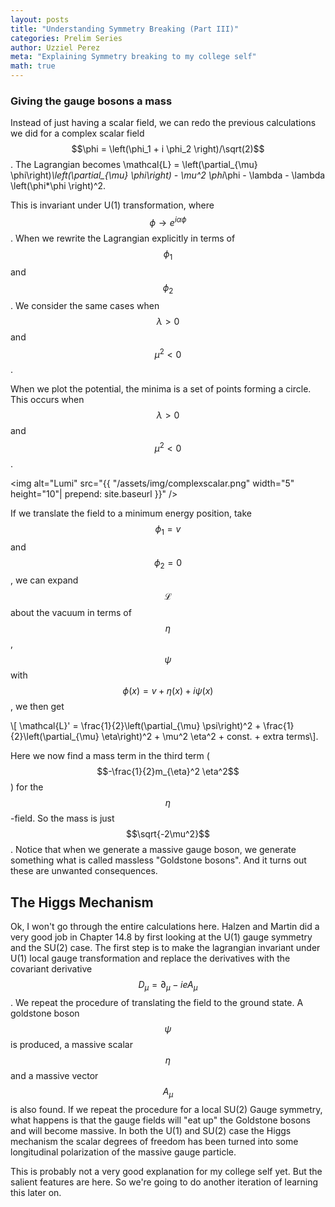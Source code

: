 ```yaml
---
layout: posts
title: "Understanding Symmetry Breaking (Part III)"
categories: Prelim Series
author: Uzziel Perez
meta: "Explaining Symmetry breaking to my college self"
math: true
---
```


### Giving the gauge bosons a mass

Instead of just having a scalar field, we can redo the previous calculations we did for a complex scalar field $$\phi = \left(\phi_1 + i \phi_2 \right)/\sqrt(2)$$. The Lagrangian becomes \mathcal{L} = \left(\partial_{\mu} \phi\right)*\left(\partial_{\mu} \phi\right) - \mu^2 \phi*\phi - \lambda - \lambda \left(\phi*\phi \right)^2.


This is invariant under U(1) transformation, where $$\phi \rightarrow e^{i\alpha \phi}$$. When we rewrite the Lagrangian explicitly in terms of $$\phi_1$$ and $$\phi_2$$. We consider the same cases when $$\lambda > 0$$ and $$\mu^2 < 0$$.


When we plot the potential, the minima is a set of points forming a circle. This occurs when $$\lambda > 0$$ and $$\mu^2 < 0$$.

<img alt="Lumi" src="{{ "/assets/img/complexscalar.png" width="5" height="10"| prepend: site.baseurl }}" />

If we translate the field to a minimum energy position, take $$\phi_1 = v$$ and $$\phi_2 = 0$$, we can expand $$\mathcal{L}$$ about the vacuum in terms of $$\eta$$, $$\psi$$ with $$\phi (x) = v + \eta(x) + i \psi(x)$$, we then get

\\[ \mathcal{L}' = \frac{1}{2}\left(\partial_{\mu} \psi\right)^2 + \frac{1}{2}\left(\partial_{\mu} \eta\right)^2 + \mu^2 \eta^2 + const. + extra terms\\].

Here we now find a mass term in the third term ($$-\frac{1}{2}m_{\eta}^2 \eta^2$$) for the $$\eta$$-field. So the mass is just $$\sqrt{-2\mu^2}$$.
Notice that when we generate a massive gauge boson, we generate something what is called massless "Goldstone bosons". And it turns out these are unwanted consequences.

## The Higgs Mechanism

Ok, I won't go through the entire calculations here. Halzen and Martin did a very good job in Chapter 14.8 by first looking at the U(1) gauge symmetry and the SU(2) case. The first step is to make the lagrangian invariant under U(1) local gauge transformation and replace the derivatives with the covariant derivative $$D_{\mu} = \partial_{\mu} - ieA_{\mu}$$. We repeat the procedure of translating the field to the ground state. A goldstone boson $$\psi$$ is produced, a massive scalar $$\eta$$ and a massive vector $$A_{\mu}$$ is also found. If we repeat the procedure for a local SU(2) Gauge symmetry, what happens is that the gauge fields will "eat up" the Goldstone bosons and will become massive. In both the U(1) and SU(2) case the Higgs mechanism the scalar degrees of freedom has been turned into some longitudinal polarization of the massive gauge particle.

This is probably not a very good explanation for my college self yet. But the salient features are here. So we're going to do another iteration of learning this later on.
